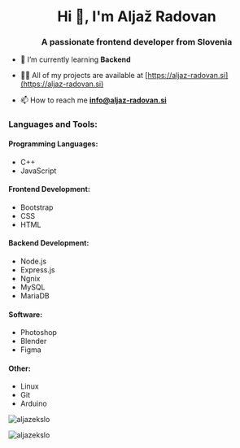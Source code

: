 <h1 align="center">Hi 👋, I'm Aljaž Radovan</h1>
<h3 align="center">A passionate frontend developer from Slovenia</h3>

- 🌱 I’m currently learning **Backend**

- 👨‍💻 All of my projects are available at [https://aljaz-radovan.si](https://aljaz-radovan.si)

- 📫 How to reach me **info@aljaz-radovan.si**

<h3 align="left">Languages and Tools:</h3>
<h4 align="left">Programming Languages:</h4>
<ul>
    <li>C++</li>
    <li>JavaScript</li>
</ul>
<h4 align="left">Frontend Development:</h4>
<ul>
    <li>Bootstrap</li>
    <li>CSS</li>
    <li>HTML</li>
</ul>
<h4 align="left">Backend Development:</h4>
<ul>
    <li>Node.js</li>
    <li>Express.js</li>
    <li>Ngnix</li>
    <li>MySQL</li>
    <li>MariaDB</li>
</ul>
<h4 align="left">Software:</h4>
<ul>
    <li>Photoshop</li>
    <li>Blender</li>
    <li>Figma</li>
</ul>
<h4 align="left">Other:</h4>
<ul>
    <li>Linux</li>
    <li>Git</li>
    <li>Arduino</li>
</ul>
<p><img align="center" src="https://github-readme-stats.vercel.app/api?username=aljazekslo&show_icons=true&theme=radical&locale=en" alt="aljazekslo" /></p>

<p><img align="left" src="https://github-readme-stats.vercel.app/api/top-langs?username=aljazekslo&show_icons=true&theme=radical&locale=en&layout=compact" alt="aljazekslo" /></p>


